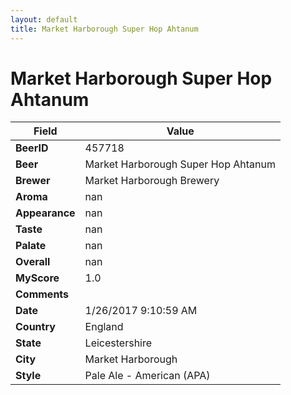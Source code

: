 ```yaml
---
layout: default
title: Market Harborough Super Hop Ahtanum
---
```


# Market Harborough Super Hop Ahtanum

| Field         | Value     |
|---------------|-----------|
| **BeerID** | 457718 |
| **Beer** | Market Harborough Super Hop Ahtanum |
| **Brewer** | Market Harborough Brewery |
| **Aroma** | nan |
| **Appearance** | nan |
| **Taste** | nan |
| **Palate** | nan |
| **Overall** | nan |
| **MyScore** | 1.0 |
| **Comments** |   |
| **Date** | 1/26/2017 9:10:59 AM |
| **Country** | England |
| **State** | Leicestershire |
| **City** | Market Harborough |
| **Style** | Pale Ale - American (APA) |
